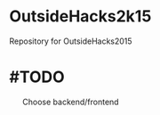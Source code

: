 # OutsideHacks2k15
Repository for OutsideHacks2015
<h1> #TODO </h1>
<ul> Choose backend/frontend </ul>
